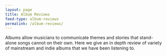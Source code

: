 ```yaml
---
layout: page
title: Album Reviews
feed-type: album-reviews
permalink: /album-reviews/
---
```

Albums allow musicians to communicate themes and stories that stand-alone songs cannot on their own. Here we give an in depth review of variety of mainstream and indie albums that we have been listening to.
